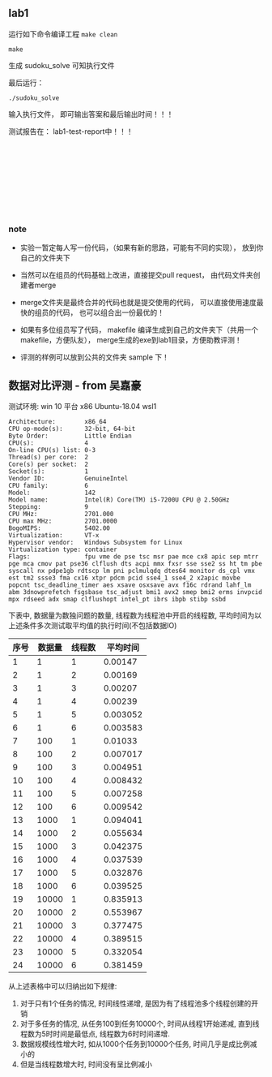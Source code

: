 <!--
 * @Author: Firefly
 * @Date: 2020-03-30 16:07:27
 * @Descripttion: 
 * @LastEditTime: 2020-03-30 22:06:07
 -->


## lab1

运行如下命令编译工程
```make clean```

```make```


生成 sudoku_solve 可知执行文件

最后运行：

```./sudoku_solve```

输入执行文件， 即可输出答案和最后输出时间！！！


测试报告在： lab1-test-report中！！！

<br>
<br>
<br>
<br>
<br>
<br>
<br>
<br>

### note

- 实验一暂定每人写一份代码，（如果有新的思路，可能有不同的实现）， 放到你自己的文件夹下

- 当然可以在组员的代码基础上改进，直接提交pull request， 由代码文件夹创建者merge
- merge文件夹是最终合并的代码也就是提交使用的代码， 可以直接使用速度最快的组员的代码， 也可以组合出一份最优的！

- 如果有多位组员写了代码， makefile 编译生成到自己的文件夹下（共用一个makefile，方便队友）， merge生成的exe到lab1目录，方便助教评测！

- 评测的样例可以放到公共的文件夹 sample 下！




## 数据对比评测 - from 吴嘉豪

测试环境: win 10 平台 x86 Ubuntu-18.04 wsl1

```
Architecture:        x86_64
CPU op-mode(s):      32-bit, 64-bit
Byte Order:          Little Endian
CPU(s):              4
On-line CPU(s) list: 0-3
Thread(s) per core:  2
Core(s) per socket:  2
Socket(s):           1
Vendor ID:           GenuineIntel
CPU family:          6
Model:               142
Model name:          Intel(R) Core(TM) i5-7200U CPU @ 2.50GHz
Stepping:            9
CPU MHz:             2701.000
CPU max MHz:         2701.0000
BogoMIPS:            5402.00
Virtualization:      VT-x
Hypervisor vendor:   Windows Subsystem for Linux
Virtualization type: container
Flags:               fpu vme de pse tsc msr pae mce cx8 apic sep mtrr pge mca cmov pat pse36 clflush dts acpi mmx fxsr sse sse2 ss ht tm pbe syscall nx pdpe1gb rdtscp lm pni pclmulqdq dtes64 monitor ds_cpl vmx est tm2 ssse3 fma cx16 xtpr pdcm pcid sse4_1 sse4_2 x2apic movbe popcnt tsc_deadline_timer aes xsave osxsave avx f16c rdrand lahf_lm abm 3dnowprefetch fsgsbase tsc_adjust bmi1 avx2 smep bmi2 erms invpcid mpx rdseed adx smap clflushopt intel_pt ibrs ibpb stibp ssbd
```

下表中, 数据量为数独问题的数量, 线程数为线程池中开启的线程数, 平均时间为以上述条件多次测试取平均值的执行时间(不包括数据IO)

| 序号 | 数据量 | 线程数 | 平均时间 |
| ---- | ------ | ------ | -------- |
| 1    | 1      | 1      | 0.00147  |
| 2    | 1      | 2      | 0.00169  |
| 3    | 1      | 3      | 0.00207  |
| 4    | 1      | 4      | 0.00239  |
| 5    | 1      | 5      | 0.003052 |
| 6    | 1      | 6      | 0.003583 |
| 7    | 100    | 1      | 0.01033  |
| 8    | 100    | 2      | 0.007017 |
| 9    | 100    | 3      | 0.004951 |
| 10   | 100    | 4      | 0.008432 |
| 11   | 100    | 5      | 0.007258 |
| 12   | 100    | 6      | 0.009542 |
| 13   | 1000   | 1      | 0.094041 |
| 14   | 1000   | 2      | 0.055634 |
| 15   | 1000   | 3      | 0.042375 |
| 16   | 1000   | 4      | 0.037539 |
| 17   | 1000   | 5      | 0.032876 |
| 18   | 1000   | 6      | 0.039525 |
| 19   | 10000  | 1      | 0.835913 |
| 20   | 10000  | 2      | 0.553967 |
| 21   | 10000  | 3      | 0.377475 |
| 22   | 10000  | 4      | 0.389515 |
| 23   | 10000  | 5      | 0.332054 |
| 24   | 10000  | 6      | 0.381459 |

从上述表格中可以归纳出如下规律:

1. 对于只有1个任务的情况, 时间线性递增, 是因为有了线程池多个线程创建的开销
2. 对于多任务的情况, 从任务100到任务10000个, 时间从线程1开始递减, 直到线程数为5时时间是最低点, 线程数为6时时间递增.
3. 数据规模线性增大时, 如从1000个任务到10000个任务, 时间几乎是成比例减小的
4. 但是当线程数增大时, 时间没有呈比例减小




